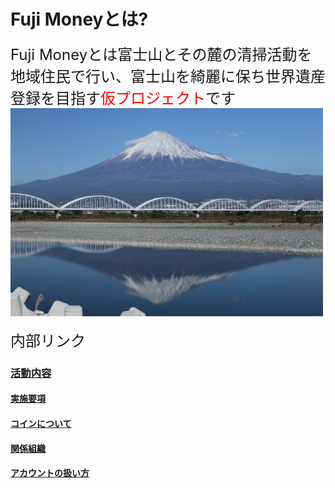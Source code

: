 # Fuji Moneyとは?<br>
<font size="5">Fuji Moneyとは富士山とその麓の清掃活動を地域住民で行い、富士山を綺麗に保ち世界遺産登録を目指す<font size="5" color="Red">仮プロジェクト</font>です</font>
<br>
<img width="500px" alt="富士山" src="./5000-21.jpg"> 
<br>
<br>
<font size="5">内部リンク</font><br>

### [活動内容](./activities)  
#### [実施要項](./guide)  
#### [コインについて](./coin)  
#### [関係組織](./stakeholders)  
#### [アカウントの扱い方](./acount)  
